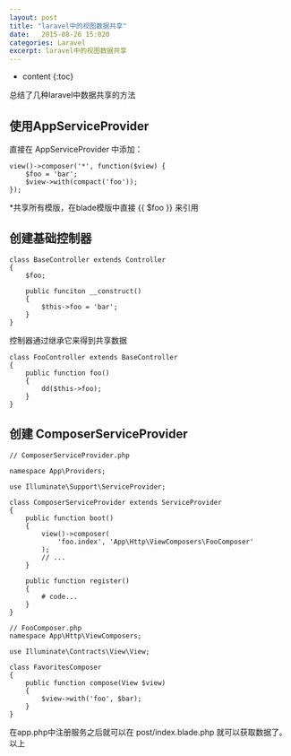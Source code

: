 ```yaml
---
layout: post
title: "laravel中的视图数据共享"
date:   2015-08-26 15:020
categories: Laravel
excerpt: laravel中的视图数据共享
---
```


* content
{:toc}

总结了几种laravel中数据共享的方法

## 使用AppServiceProvider

直接在 AppServiceProvider 中添加：

    view()->composer('*', function($view) {
        $foo = 'bar';
        $view->with(compact('foo'));
    });

*共享所有模版，在blade模版中直接 {{ $foo }} 来引用

## 创建基础控制器

    class BaseController extends Controller
    {
        $foo;

        public funciton __construct()
        {
            $this->foo = 'bar';
        }
    }

控制器通过继承它来得到共享数据

    class FooController extends BaseController
    {
        public function foo()
        {
            dd($this->foo);
        }
    }

## 创建 ComposerServiceProvider

    // ComposerServiceProvider.php

    namespace App\Providers;

    use Illuminate\Support\ServiceProvider;

    class ComposerServiceProvider extends ServiceProvider
    {
        public function boot()
        {
            view()->composer(
                'foo.index', 'App\Http\ViewComposers\FooComposer'
            );
            // ...
        }

        public function register()
        {
            # code...
        }
    }

    // FooComposer.php
    namespace App\Http\ViewComposers;

    use Illuminate\Contracts\View\View;

    class FavoritesComposer
    {
        public function compose(View $view)
        {
            $view->with('foo', $bar);
        }
    }

在app.php中注册服务之后就可以在 post/index.blade.php 就可以获取数据了。以上